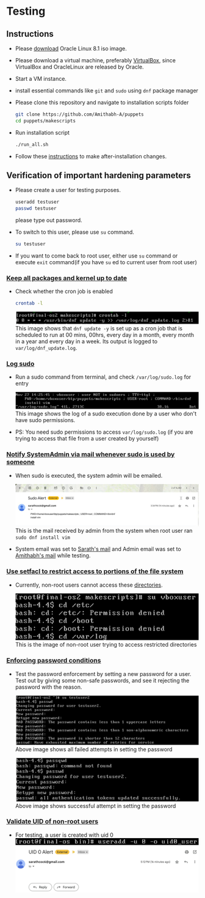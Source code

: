 # Testing

## Instructions
- Please [download](https://yum.oracle.com/ISOS/OracleLinux/OL8/u10/x86_64/OracleLinux-R8-U10-x86_64-dvd.iso) Oracle Linux 8.1 iso image. 

- Please download a virtual machine, preferably [VirtualBox](https://www.oracle.com/virtualization/technologies/vm/downloads/virtualbox-downloads.html), since VirtualBox and OracleLinux are released by Oracle. 

- Start a VM instance. 

- install essential commands like `git` and `sudo` using `dnf` package manager

- Please clone this repository and navigate to installation scripts folder
    ```bash
    git clone https://github.com/Amithabh-A/puppets
    cd puppets/makescripts
    ```

- Run installation script
    ```bash
    ./run_all.sh
    ```

- Follow these [instructions](README.md#changes-to-made-in-the-repository-before-installation) to make after-installation changes.

## Verification of important hardening parameters

- Please create a user for testing purposes. 
    ```bash
    useradd testuser
    passwd testuser
    ```
    please type out password. 

- To switch to this user, please use `su` command. 
    ```bash
    su testuser
    ```
- If you want to come back to root user, either use `su` command or execute `exit` command(if you have `su` ed to current user from root user)


###  [Keep all packages and kernel up to date](README.md#keep-all-packages-and-kernel-up-to-date)

- Check whether the cron job is enabled

    ```bash
    crontab -l
    ```
    ![image](./images/crontab_jobs.png)
    This image shows that `dnf update -y` is set up as a cron job that is scheduled to run at 00 mins, 00hrs, every day in a month, every month in a year and every day in a week. 
    Its output is logged to `var/log/dnf_update.log`. 

### [Log sudo](README.md#log-sudo)

- Run a sudo command from terminal, and check `/var/log/sudo.log` for entry

    ![image](./images/sudo_access_logs.png)
    This image shows the log of a sudo execution done by a user who don't have sudo permissions. 

- PS: You need sudo permissions to access `var/log/sudo.log` (if you are trying to access that file from a user created by yourself)


### [Notify SystemAdmin via mail whenever sudo is used by someone](README.md#notify-systemadmin-via-mail-whenever-sudo-is-used-by-someone)

- When sudo is executed, the system admin will be emailed. 

    ![image](./images/sudo_mail.jpeg)
    This is the mail received by admin from the system when root user ran `sudo dnf install vim` 
    
- System email was set to [Sarath's mail](mailto:sarathcoc6@gmail.com) and Admin email was set to [Amithabh's mail](mailto:12101004@smail.iitpkd.ac.in) while testing. 

### [Use setfacl to restrict access to portions of the file system](README.md#use-setfacl-to-restrict-access-to-portions-of-the-file-system)

- Currently, non-root users cannot access these [directories](./makescripts/restricted_directories.txt). 

    ![image](./images/access_to_restricted_directories.png)
    This is the image of non-root user trying to access restricted directories

### [Enforcing password conditions](README.md#enforcing-password-conditions)

- Test the password enforcement by setting a new password for a user. Test out by giving some non-safe passwords, and see it rejecting the password with the reason. 

    ![image](./images/passwd_check1.png)
    Above image shows all failed attempts in setting the password

    ![image](./images/passwd_check2.png)
    Above image shows successful attempt in setting the password

### [Validate UID of non-root users](README.md#validate-uid-of-non-root-users)

- For testing, a user is created with uid 0
    ![image](./images/user_add_with_uid_0.jpeg)
    ![image](./images/uid0_mail.png)

